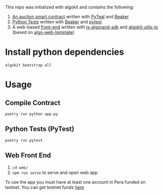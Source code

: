 This repo was initialized with algokit and contains the following:

1. [An auction smart contract](app.py) written with [PyTeal](https://github.com/algorand/pyteal) and [Beaker](https://github.com/algorand-devrel/beaker)
2. [Python Tests](test_app.py) written with [Beaker](https://github.com/algorand-devrel/beaker) and [pytest](https://docs.pytest.org/en/7.1.x/)
3. A web-based [front-end](web/) written with [js-algorand-sdk](https://github.com/algorand-devrel/beaker) and [algokit-utils-ts](https://github.com/algorandfoundation/algokit-utils-ts/) (based on [algo-web-template](https://github.com/algorand-devrel/algo-web-template))

# Install python dependencies

`algokit bootstrap all`


# Usage

## Compile Contract

`poetry run python app.py`

## Python Tests (PyTest)

`poetry run pytest`

## Web Front End

1. `cd web/`
2. `npm run serve` to serve and open web app

To use the app you must have at least one account in Pera funded on testnet. You can get testnet funds [here](https://bank.testnet.algorand.network/)
